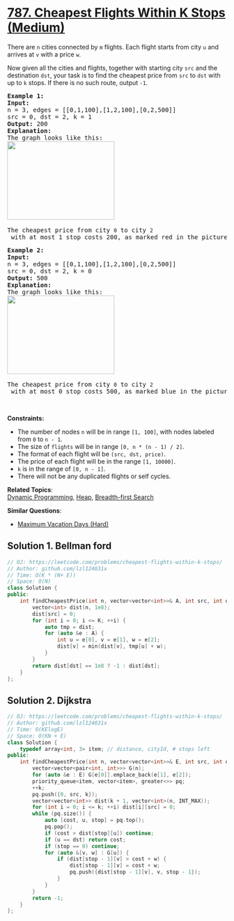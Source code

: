 # [787. Cheapest Flights Within K Stops (Medium)](https://leetcode.com/problems/cheapest-flights-within-k-stops/)

<p>There are <code>n</code> cities connected by&nbsp;<code>m</code> flights. Each flight starts from city&nbsp;<code>u</code> and arrives at&nbsp;<code>v</code> with a price <code>w</code>.</p>

<p>Now given all the cities and flights, together with starting city <code>src</code> and the destination&nbsp;<code>dst</code>, your task is to find the cheapest price from <code>src</code> to <code>dst</code> with up to <code>k</code> stops. If there is no such route, output <code>-1</code>.</p>

<pre><strong>Example 1:</strong>
<strong>Input:</strong> 
n = 3, edges = [[0,1,100],[1,2,100],[0,2,500]]
src = 0, dst = 2, k = 1
<strong>Output:</strong> 200
<strong>Explanation:</strong> 
The graph looks like this:
<img alt="" src="https://s3-lc-upload.s3.amazonaws.com/uploads/2018/02/16/995.png" style="height:180px; width:246px">

The cheapest price from city <code>0</code> to city <code>2</code> with at most 1 stop costs 200, as marked red in the picture.</pre>

<pre><strong>Example 2:</strong>
<strong>Input:</strong> 
n = 3, edges = [[0,1,100],[1,2,100],[0,2,500]]
src = 0, dst = 2, k = 0
<strong>Output:</strong> 500
<strong>Explanation:</strong> 
The graph looks like this:
<img alt="" src="https://s3-lc-upload.s3.amazonaws.com/uploads/2018/02/16/995.png" style="height:180px; width:246px">

The cheapest price from city <code>0</code> to city <code>2</code> with at most 0 stop costs 500, as marked blue in the picture.
</pre>

<p>&nbsp;</p>
<p><strong>Constraints:</strong></p>

<ul>
	<li>The number of&nbsp;nodes&nbsp;<code>n</code> will be&nbsp;in range <code>[1, 100]</code>, with nodes labeled from <code>0</code> to <code>n</code><code> - 1</code>.</li>
	<li>The&nbsp;size of <code>flights</code> will be&nbsp;in range <code>[0, n * (n - 1) / 2]</code>.</li>
	<li>The format of each flight will be <code>(src, </code><code>dst</code><code>, price)</code>.</li>
	<li>The price of each flight will be in the range <code>[1, 10000]</code>.</li>
	<li><code>k</code> is in the range of <code>[0, n - 1]</code>.</li>
	<li>There&nbsp;will&nbsp;not&nbsp;be&nbsp;any&nbsp;duplicated&nbsp;flights or&nbsp;self&nbsp;cycles.</li>
</ul>


**Related Topics**:  
[Dynamic Programming](https://leetcode.com/tag/dynamic-programming/), [Heap](https://leetcode.com/tag/heap/), [Breadth-first Search](https://leetcode.com/tag/breadth-first-search/)

**Similar Questions**:
* [Maximum Vacation Days (Hard)](https://leetcode.com/problems/maximum-vacation-days/)

## Solution 1. Bellman ford

```cpp
// OJ: https://leetcode.com/problems/cheapest-flights-within-k-stops/
// Author: github.com/lzl124631x
// Time: O(K * (N+ E))
// Space: O(N)
class Solution {
public:
    int findCheapestPrice(int n, vector<vector<int>>& A, int src, int dst, int K) {
        vector<int> dist(n, 1e8);
        dist[src] = 0;
        for (int i = 0; i <= K; ++i) {
            auto tmp = dist;
            for (auto &e : A) {
                int u = e[0], v = e[1], w = e[2];
                dist[v] = min(dist[v], tmp[u] + w);
            }
        }
        return dist[dst] == 1e8 ? -1 : dist[dst];
    }
};
```

## Solution 2. Dijkstra

```cpp
// OJ: https://leetcode.com/problems/cheapest-flights-within-k-stops/
// Author: github.com/lzl124631x
// Time: O(KElogE)
// Space: O(KN + E)
class Solution {
    typedef array<int, 3> item; // distance, cityId, # stops left
public:
    int findCheapestPrice(int n, vector<vector<int>>& E, int src, int dst, int k) {
        vector<vector<pair<int, int>>> G(n);
        for (auto &e : E) G[e[0]].emplace_back(e[1], e[2]);
        priority_queue<item, vector<item>, greater<>> pq;
        ++k;
        pq.push({0, src, k});
        vector<vector<int>> dist(k + 1, vector<int>(n, INT_MAX));
        for (int i = 0; i <= k; ++i) dist[i][src] = 0;
        while (pq.size()) {
            auto [cost, u, stop] = pq.top();
            pq.pop();
            if (cost > dist[stop][u]) continue;
            if (u == dst) return cost;
            if (stop == 0) continue;
            for (auto &[v, w] : G[u]) {
                if (dist[stop - 1][v] > cost + w) {
                    dist[stop - 1][v] = cost + w;
                    pq.push({dist[stop - 1][v], v, stop - 1});
                }
            }
        }
        return -1;
    }
};
```